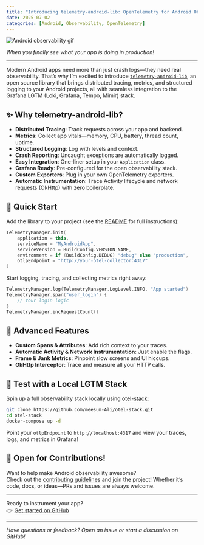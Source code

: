 ```yaml
---
title: "Introducing telemetry-android-lib: OpenTelemetry for Android Observability"
date: 2025-07-02
categories: [Android, Observability, OpenTelemetry]
---
```


![Android observability gif](https://media.giphy.com/media/3o7aD2saalBwwftBIY/giphy.gif)


*When you finally see what your app is doing in production!*

---

Modern Android apps need more than just crash logs—they need real observability. That’s why I’m excited to introduce [`telemetry-android-lib`](https://github.com/meesum-Ali/telemetry-android-lib), an open source library that brings distributed tracing, metrics, and structured logging to your Android projects, all with seamless integration to the Grafana LGTM (Loki, Grafana, Tempo, Mimir) stack.

## ✨ Why telemetry-android-lib?

- **Distributed Tracing**: Track requests across your app and backend.
- **Metrics**: Collect app vitals—memory, CPU, battery, thread count, uptime.
- **Structured Logging**: Log with levels and context.
- **Crash Reporting**: Uncaught exceptions are automatically logged.
- **Easy Integration**: One-liner setup in your `Application` class.
- **Grafana Ready**: Pre-configured for the open observability stack.
- **Custom Exporters**: Plug in your own OpenTelemetry exporters.
- **Automatic Instrumentation**: Trace Activity lifecycle and network requests (OkHttp) with zero boilerplate.

## 🏁 Quick Start

Add the library to your project (see the [README](https://github.com/meesum-Ali/telemetry-android-lib#installation) for full instructions):

```kotlin
TelemetryManager.init(
    application = this,
    serviceName = "MyAndroidApp",
    serviceVersion = BuildConfig.VERSION_NAME,
    environment = if (BuildConfig.DEBUG) "debug" else "production",
    otlpEndpoint = "http://your-otel-collector:4317"
)
```

Start logging, tracing, and collecting metrics right away:

```kotlin
TelemetryManager.log(TelemetryManager.LogLevel.INFO, "App started")
TelemetryManager.span("user_login") {
    // Your login logic
}
TelemetryManager.incRequestCount()
```

## 🔬 Advanced Features

- **Custom Spans & Attributes**: Add rich context to your traces.
- **Automatic Activity & Network Instrumentation**: Just enable the flags.
- **Frame & Jank Metrics**: Pinpoint slow screens and UI hiccups.
- **OkHttp Interceptor**: Trace and measure all your HTTP calls.

## 🧪 Test with a Local LGTM Stack

Spin up a full observability stack locally using [otel-stack](https://github.com/meesum-Ali/otel-stack):

```sh
git clone https://github.com/meesum-Ali/otel-stack.git
cd otel-stack
docker-compose up -d
```

Point your `otlpEndpoint` to `http://localhost:4317` and view your traces, logs, and metrics in Grafana!

## 🤝 Open for Contributions!

Want to help make Android observability awesome?  
Check out the [contributing guidelines](https://github.com/meesum-Ali/telemetry-android-lib/blob/main/CONTRIBUTING.md) and join the project! Whether it’s code, docs, or ideas—PRs and issues are always welcome.

---

Ready to instrument your app?  
👉 [Get started on GitHub](https://github.com/meesum-Ali/telemetry-android-lib)

---

*Have questions or feedback? Open an issue or start a discussion on GitHub!*
